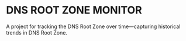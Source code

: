 DNS ROOT ZONE MONITOR
=====================
A project for tracking the DNS Root Zone over time—capturing historical trends in DNS Root Zone.
